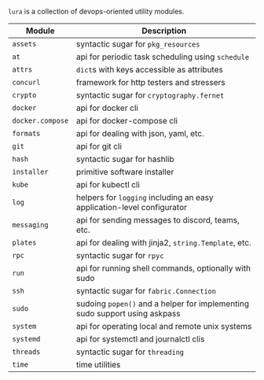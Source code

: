 `lura` is a collection of devops-oriented utility modules.


| Module           | Description                                                                |
| ---------------- | -------------------------------------------------------------------------- |
| `assets`         | syntactic sugar for `pkg_resources`                                        |
| `at`             | api for periodic task scheduling using `schedule`                          |
| `attrs`          | `dict`s with keys accessible as attributes                                 |
| `concurl`        | framework for http testers and stressers                                   |
| `crypto`         | syntactic sugar for `cryptography.fernet`                                  |
| `docker`         | api for docker cli                                                         |
| `docker.compose` | api for docker-compose cli                                                 |
| `formats`        | api for dealing with json, yaml, etc.                                      |
| `git`            | api for git cli                                                            |
| `hash`           | syntactic sugar for hashlib                                                |
| `installer`      | primitive software installer                                               |
| `kube`           | api for kubectl cli                                                        |
| `log`            | helpers for `logging` including an easy application-level configurator     |
| `messaging`      | api for sending messages to discord, teams, etc.                           |
| `plates`         | api for dealing with jinja2, `string.Template`, etc.                       |
| `rpc`            | syntactic sugar for `rpyc`                                                 |
| `run`            | api for running shell commands, optionally with sudo                       |
| `ssh`            | syntactic sugar for `fabric.Connection`                                    |
| `sudo`           | sudoing `popen()` and a helper for implementing sudo support using askpass |
| `system`         | api for operating local and remote unix systems                            |
| `systemd`        | api for systemctl and journalctl clis                                      |
| `threads`        | syntactic sugar for `threading`                                            |
| `time`           | time utilities                                                             |
